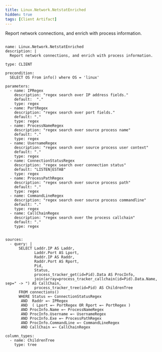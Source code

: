 ```yaml
---
title: Linux.Network.NetstatEnriched
hidden: true
tags: [Client Artifact]
---
```


Report network connections, and enrich with process information.


<pre><code class="language-yaml">
name: Linux.Network.NetstatEnriched
description: |
  Report network connections, and enrich with process information.

type: CLIENT

precondition:
  SELECT OS From info() where OS = 'linux'

parameters:
  - name: IPRegex
    description: "regex search over IP address fields."
    default:  "."
    type: regex
  - name: PortRegex
    description: "regex search over port fields."
    default: "."
    type: regex
  - name: ProcessNameRegex
    description: "regex search over source process name"
    default: "."
    type: regex
  - name: UsernameRegex
    description: "regex search over source process user context"
    default: "."
    type: regex
  - name: ConnectionStatusRegex
    description: "regex search over connection status"
    default: "LISTEN|ESTAB"
    type: regex
  - name: ProcessPathRegex
    description: "regex search over source process path"
    default: "."
    type: regex
  - name: CommandLineRegex
    description: "regex search over source process commandline"
    default: "."
    type: regex
  - name: CallChainRegex
    description: "regex search over the process callchain"
    default: "."
    type: regex


sources:
  - query: |
      SELECT Laddr.IP AS Laddr,
             Laddr.Port AS Lport,
             Raddr.IP AS Raddr,
             Raddr.Port AS Rport,
             Pid,
             Status,
             process_tracker_get(id=Pid).Data AS ProcInfo,
             join(array=process_tracker_callchain(id=Pid).Data.Name, sep=" -&gt; ") AS CallChain,
             process_tracker_tree(id=Pid) AS ChildrenTree
      FROM connections()
      WHERE Status =~ ConnectionStatusRegex
       AND  Raddr =~ IPRegex
       AND  ( Lport =~ PortRegex OR Rport =~ PortRegex )
       AND ProcInfo.Name =~ ProcessNameRegex
       AND ProcInfo.Username =~ UsernameRegex
       AND ProcInfo.Exe =~ ProcessPathRegex
       AND ProcInfo.CommandLine =~ CommandLineRegex
       AND CallChain =~ CallChainRegex

column_types:
  - name: ChildrenTree
    type: tree

</code></pre>


